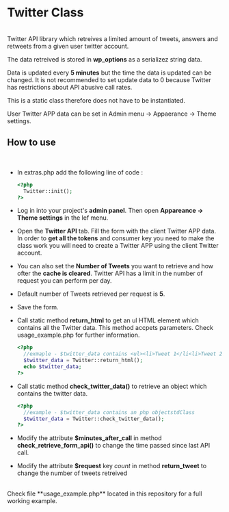 # Twitter Class
<br/>
Twitter API library which retreives a limited amount of tweets,
answers and retweets from a given user twitter account.

The data retreived is stored in **wp_options** as a serializez
string data.

Data is updated every **5 minutes** but the time the data is updated
can be changed. It is not recommended to set update data to 0 because
Twitter has restrictions about API abusive call rates.

This is a static class therefore does not have to be instantiated.

User Twitter APP data can be set in Admin menu -> Appaerance -> Theme settings.


## How to use
<br/>

- In extras.php add the following line of code :
  ```php
  <?php
    Twitter::init();
  ?>
  ```

- Log in into your project's **admin panel**. Then open **Appareance -> Theme settings** in the lef menu.

- Open the **Twitter API** tab. Fill the form with the client Twitter APP data. In
  order to **get all the tokens** and consumer key you need to make the class work
  you will need to create a Twitter APP using the client Twitter account.

- You can also set the **Number of Tweets** you want to retrieve and how ofter the
  **cache is cleared**. Twitter API has a limit in the number of request you can perform
  per day.

- Default number of Tweets retrieved per request is **5**.

- Save the form.

- Call static method **return_html** to get an ul HTML element which
  contains all the Twitter data. This method accpets parameters. Check
  usage_example.php for further information.
  ```php
  <?php
    //exmaple - $twitter_data contains <ul><li>Tweet 1</li<li>Tweet 2</li></ul>
    $twitter_data = Twitter::return_html();
    echo $twitter_data;
  ?>
  ```

- Call static method **check_twitter_data()** to retrieve an object
  which contains the twitter data.
  ```php
  <?php
    //example - $twitter_data contains an php objectstdClass
    $twitter_data = Twitter::check_twitter_data();
  ?>
  ```
- Modify the attribute **$minutes_after_call** in method **check_retrieve_form_api()**
  to change the time passed since last API call.

- Modify the attribute **$request** key *count* in method **return_tweet** to change
  the number of tweets retreived

<br/>
Check file **usage_example.php** located in this repository for a full working example.
